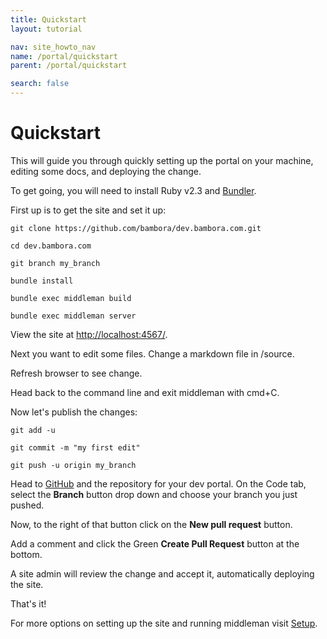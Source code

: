 ```yaml
---
title: Quickstart
layout: tutorial

nav: site_howto_nav
name: /portal/quickstart
parent: /portal/quickstart

search: false
---
```

<h1 class="js-toc-ignore">Quickstart</h1>

This will guide you through quickly setting up the portal on your machine, editing some docs, and deploying the change.

To get going, you will need to install Ruby v2.3 and [Bundler](http://bundler.io/).

First up is to get the site and set it up:


```
git clone https://github.com/bambora/dev.bambora.com.git

cd dev.bambora.com

git branch my_branch

bundle install

bundle exec middleman build

bundle exec middleman server
```
View the site at [http://localhost:4567/](http://localhost:4567/).

Next you want to edit some files. Change a markdown file in /source.

Refresh browser to see change.

Head back to the command line and exit middleman with cmd+C.

Now let's publish the changes:

```
git add -u

git commit -m "my first edit"

git push -u origin my_branch
```

Head to [GitHub](https://github.com/bambora/dev.bambora.com) and the repository for your dev portal. On the Code tab, select the **Branch** button drop down and choose your branch you just pushed.

Now, to the right of that button click on the **New pull request** button.

Add a comment and click the Green **Create Pull Request** button at the bottom.

A site admin will review the change and accept it, automatically deploying the site.

That's it!

For more options on setting up the site and running middleman visit [Setup](/portal/index.html).